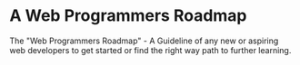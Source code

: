 # A Web Programmers Roadmap
The "Web Programmers Roadmap" - A Guideline of any new or aspiring web developers to get started or find the right way path to further learning.
